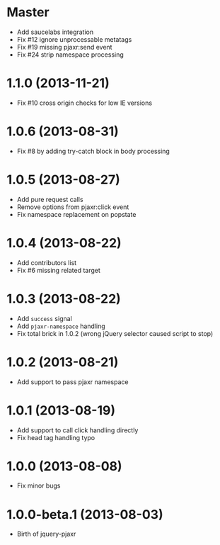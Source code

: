 # Master

* Add saucelabs integration
* Fix #12 ignore unprocessable metatags
* Fix #19 missing pjaxr:send event
* Fix #24 strip namespace processing

# 1.1.0 (2013-11-21)

* Fix #10 cross origin checks for low IE versions

# 1.0.6 (2013-08-31)

* Fix #8 by adding try-catch block in body processing

# 1.0.5 (2013-08-27)

* Add pure request calls
* Remove options from pjaxr:click event
* Fix namespace replacement on popstate

# 1.0.4 (2013-08-22)

* Add contributors list
* Fix #6 missing related target

# 1.0.3 (2013-08-22)

* Add `success` signal
* Add `pjaxr-namespace` handling
* Fix total brick in 1.0.2 (wrong jQuery selector caused script to stop)

# 1.0.2 (2013-08-21)

* Add support to pass pjaxr namespace

# 1.0.1 (2013-08-19)

* Add support to call click handling directly
* Fix head tag handling typo

# 1.0.0 (2013-08-08)

* Fix minor bugs

# 1.0.0-beta.1 (2013-08-03)

* Birth of jquery-pjaxr
